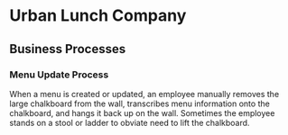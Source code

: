 # Urban Lunch Company

## Business Processes

### Menu Update Process

When a menu is created or updated,
 an employee manually removes the large chalkboard from the wall,
 transcribes menu information onto the chalkboard,
 and hangs it back up on the wall.
 Sometimes the employee stands on a stool or ladder to obviate need to lift the chalkboard.
